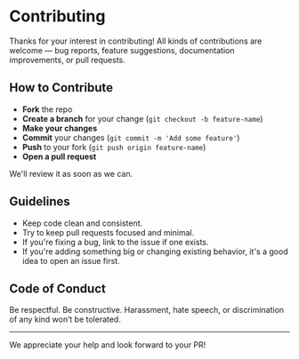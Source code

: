 # Contributing

Thanks for your interest in contributing! All kinds of contributions are welcome — bug reports, feature suggestions, documentation improvements, or pull requests.

## How to Contribute

- **Fork** the repo
- **Create a branch** for your change (`git checkout -b feature-name`)
- **Make your changes**
- **Commit** your changes (`git commit -m 'Add some feature'`)
- **Push** to your fork (`git push origin feature-name`)
- **Open a pull request**

We'll review it as soon as we can.

## Guidelines

- Keep code clean and consistent.
- Try to keep pull requests focused and minimal.
- If you're fixing a bug, link to the issue if one exists.
- If you're adding something big or changing existing behavior, it's a good idea to open an issue first.

## Code of Conduct

Be respectful. Be constructive. Harassment, hate speech, or discrimination of any kind won’t be tolerated.

---

We appreciate your help and look forward to your PR!